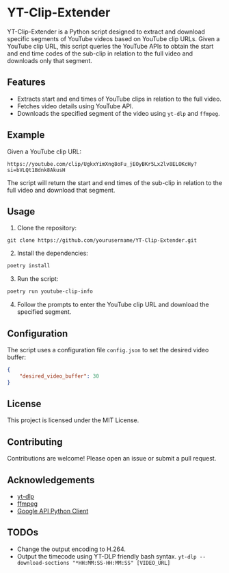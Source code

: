 # YT-Clip-Extender

YT-Clip-Extender is a Python script designed to extract and download specific segments of YouTube videos based on YouTube clip URLs. Given a YouTube clip URL, this script queries the YouTube APIs to obtain the start and end time codes of the sub-clip in relation to the full video and downloads only that segment.

## Features

- Extracts start and end times of YouTube clips in relation to the full video.
- Fetches video details using YouTube API.
- Downloads the specified segment of the video using `yt-dlp` and `ffmpeg`.

## Example

Given a YouTube clip URL:

```
https://youtube.com/clip/UgkxYimXng8oFu_jEOyBKr5Lx2lv8ELOKcHy?si=bVLQt1Bdnk8AkusH
```

The script will return the start and end times of the sub-clip in relation to the full video and download that segment.

## Usage

1. Clone the repository:
```
git clone https://github.com/yourusername/YT-Clip-Extender.git
```

2. Install the dependencies:

```sh
poetry install
```

3. Run the script:
```sh
poetry run youtube-clip-info
```

4. Follow the prompts to enter the YouTube clip URL and download the specified segment.

## Configuration

The script uses a configuration file `config.json` to set the desired video buffer:
```json:yt-clip-extender/config.json
{
    "desired_video_buffer": 30
}
```

## License

This project is licensed under the MIT License.

## Contributing

Contributions are welcome! Please open an issue or submit a pull request.

## Acknowledgements

- [yt-dlp](https://github.com/yt-dlp/yt-dlp)
- [ffmpeg](https://ffmpeg.org/)
- [Google API Python Client](https://github.com/googleapis/google-api-python-client)

## TODOs
- Change the output encoding to H.264.
- Output the timecode using YT-DLP friendly bash syntax. `yt-dlp --download-sections "*HH:MM:SS-HH:MM:SS" [VIDEO_URL]`